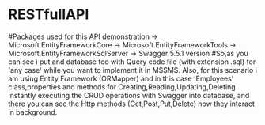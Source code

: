 # RESTfullAPI
#Packages used for this API demonstration
-> Microsoft.EntityFrameworkCore
-> Microsoft.EntityFrameworkTools
-> Microsoft.EntityFrameworkSqlServer
-> Swagger 5.5.1 version
#So,as you can see i put and database too with Query code file (with extension .sql) for 'any case' while you want to implement it in MSSMS.
Also, for this scenario i am using Entity Framework (ORMapper) and in this case 'Employees' class,properties and methods for Creating,Reading,Updating,Deleting instantly 
executing the CRUD operations with Swagger into database, and there you can see the Http methods (Get,Post,Put,Delete) how they interact in background.
 
